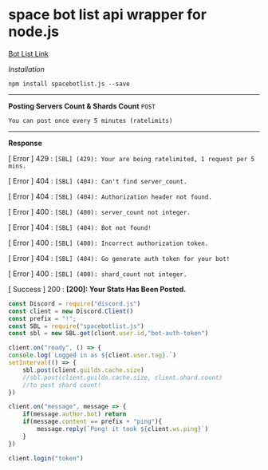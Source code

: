 # space bot list api wrapper for node.js

[Bot List Link](https://www.spacebotlist.xyz/)


*Installation*

`npm install spacebotlist.js --save`

<hr>

**Posting Servers Count & Shards Count** `POST`

`You can post once every 5 minutes (ratelimits)`

<hr>

**Response**

[ Error ] 429 : `[SBL] (429): Your are being ratelimited, 1 request per 5 mins.`

[ Error ] 404 : `[SBL] (404): Can't find server_count.`

[ Error ] 404 : `[SBL] (404): Authorization header not found.`

[ Error ] 400 : `[SBL] (400): server_count not integer.`

[ Error ] 404 : `[SBL] (404): Bot not found!`

[ Error ] 400 : `[SBL] (400): Incorrect authorization token.`

[ Error ] 404 : `[SBL] (404): Go generate auth token for your bot!`

[ Error ] 400 : `[SBL] (400): shard_count not integer.`


[ Success ] 200 : **[200]: Your Stats Has Been Posted.**

```js
const Discord = require("discord.js")
const client = new Discord.Client()
const prefix = "!";
const SBL = require("spacebotlist.js")
const sbl = new SBL.get(client.user.id,"bot-auth-token")

client.on("ready", () => {
console.log(`Logged in as ${client.user.tag}.`)
setInterval(() => {
    sbl.post(client.guilds.cache.size)
    //sbl.post(client.guilds.cache.size, client.shard.count)
    //to post shard count!
})

client.on("message", message => {
    if(message.author.bot) return
    if(message.content == prefix + "ping"){
        message.reply(`Pong! it took ${client.ws.ping}`)
    }
})

client.login("token")

```
